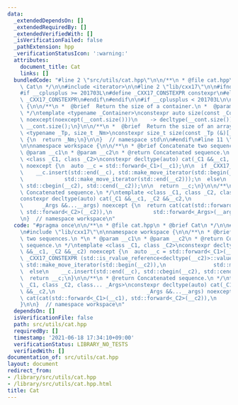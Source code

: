 ```yaml
---
data:
  _extendedDependsOn: []
  _extendedRequiredBy: []
  _extendedVerifiedWith: []
  _isVerificationFailed: false
  _pathExtension: hpp
  _verificationStatusIcon: ':warning:'
  attributes:
    document_title: Cat
    links: []
  bundledCode: "#line 2 \"src/utils/cat.hpp\"\n\n/**\n * @file cat.hpp\n * @brief\
    \ Cat\n */\n\n#include <iterator>\n\n#line 2 \"lib/cxx17\"\n\n#ifndef _CXX17_CONSTEXPR\n\
    #if __cplusplus >= 201703L\n#define _CXX17_CONSTEXPR constexpr\n#else\n#define\
    \ _CXX17_CONSTEXPR\n#endif\n#endif\n\n#if __cplusplus < 201703L\n\nnamespace std\
    \ {\n\n/**\n *  @brief  Return the size of a container.\n *  @param  __cont  Container.\n\
    \ */\ntemplate <typename _Container>\nconstexpr auto size(const _Container& __cont)\
    \ noexcept(noexcept(__cont.size()))\n    -> decltype(__cont.size()) {\n  return\
    \ __cont.size();\n}\n\n/**\n *  @brief  Return the size of an array.\n */\ntemplate\
    \ <typename _Tp, size_t _Nm>\nconstexpr size_t size(const _Tp (&)[_Nm]) noexcept\
    \ {\n  return _Nm;\n}\n\n}  // namespace std\n\n#endif\n#line 11 \"src/utils/cat.hpp\"\
    \n\nnamespace workspace {\n\n/**\n * @brief Concatenate two sequences.\n *\n *\
    \ @param __c1\n * @param __c2\n * @return Concatenated sequence.\n */\ntemplate\
    \ <class _C1, class _C2>\nconstexpr decltype(auto) cat(_C1 &&__c1, _C2 &&__c2)\
    \ noexcept {\n  auto __c = std::forward<_C1>(__c1);\n\n  if _CXX17_CONSTEXPR (std::is_rvalue_reference<decltype(__c2)>::value)\n\
    \    __c.insert(std::end(__c), std::make_move_iterator(std::begin(__c2)),\n  \
    \             std::make_move_iterator(std::end(__c2)));\n  else\n    __c.insert(std::end(__c),\
    \ std::cbegin(__c2), std::cend(__c2));\n\n  return __c;\n}\n\n/**\n * @return\
    \ Concatenated sequence.\n */\ntemplate <class _C1, class _C2, class... _Args>\n\
    constexpr decltype(auto) cat(_C1 &&__c1, _C2 &&__c2,\n                       \
    \      _Args &&...__args) noexcept {\n  return cat(cat(std::forward<_C1>(__c1),\
    \ std::forward<_C2>(__c2)),\n             std::forward<_Args>(__args)...);\n}\n\
    \n}  // namespace workspace\n"
  code: "#pragma once\n\n/**\n * @file cat.hpp\n * @brief Cat\n */\n\n#include <iterator>\n\
    \n#include \"lib/cxx17\"\n\nnamespace workspace {\n\n/**\n * @brief Concatenate\
    \ two sequences.\n *\n * @param __c1\n * @param __c2\n * @return Concatenated\
    \ sequence.\n */\ntemplate <class _C1, class _C2>\nconstexpr decltype(auto) cat(_C1\
    \ &&__c1, _C2 &&__c2) noexcept {\n  auto __c = std::forward<_C1>(__c1);\n\n  if\
    \ _CXX17_CONSTEXPR (std::is_rvalue_reference<decltype(__c2)>::value)\n    __c.insert(std::end(__c),\
    \ std::make_move_iterator(std::begin(__c2)),\n               std::make_move_iterator(std::end(__c2)));\n\
    \  else\n    __c.insert(std::end(__c), std::cbegin(__c2), std::cend(__c2));\n\n\
    \  return __c;\n}\n\n/**\n * @return Concatenated sequence.\n */\ntemplate <class\
    \ _C1, class _C2, class... _Args>\nconstexpr decltype(auto) cat(_C1 &&__c1, _C2\
    \ &&__c2,\n                             _Args &&...__args) noexcept {\n  return\
    \ cat(cat(std::forward<_C1>(__c1), std::forward<_C2>(__c2)),\n             std::forward<_Args>(__args)...);\n\
    }\n\n}  // namespace workspace\n"
  dependsOn: []
  isVerificationFile: false
  path: src/utils/cat.hpp
  requiredBy: []
  timestamp: '2021-06-18 17:34:10+09:00'
  verificationStatus: LIBRARY_NO_TESTS
  verifiedWith: []
documentation_of: src/utils/cat.hpp
layout: document
redirect_from:
- /library/src/utils/cat.hpp
- /library/src/utils/cat.hpp.html
title: Cat
---
```

